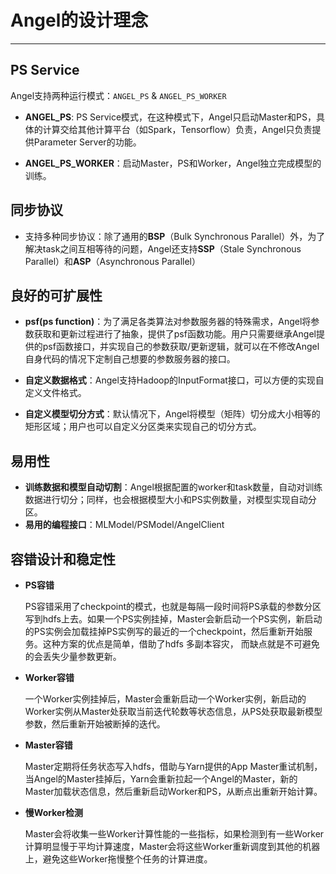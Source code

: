 # Angel的设计理念

---

## PS Service

Angel支持两种运行模式：`ANGEL_PS` & `ANGEL_PS_WORKER`

* **ANGEL_PS**: PS Service模式，在这种模式下，Angel只启动Master和PS，具体的计算交给其他计算平台（如Spark，Tensorflow）负责，Angel只负责提供Parameter Server的功能。

* **ANGEL_PS_WORKER**：启动Master，PS和Worker，Angel独立完成模型的训练。

## 同步协议

* 支持多种同步协议：除了通用的**BSP**（Bulk Synchronous Parallel）外，为了解决task之间互相等待的问题，Angel还支持**SSP**（Stale Synchronous Parallel）和**ASP**（Asynchronous Parallel）

## 良好的可扩展性

* **psf(ps function)**：为了满足各类算法对参数服务器的特殊需求，Angel将参数获取和更新过程进行了抽象，提供了psf函数功能。用户只需要继承Angel提供的psf函数接口，并实现自己的参数获取/更新逻辑，就可以在不修改Angel自身代码的情况下定制自己想要的参数服务器的接口。

* **自定义数据格式**：Angel支持Hadoop的InputFormat接口，可以方便的实现自定义文件格式。

* **自定义模型切分方式**：默认情况下，Angel将模型（矩阵）切分成大小相等的矩形区域；用户也可以自定义分区类来实现自己的切分方式。

## 易用性
* **训练数据和模型自动切割**：Angel根据配置的worker和task数量，自动对训练数据进行切分；同样，也会根据模型大小和PS实例数量，对模型实现自动分区。
* **易用的编程接口**：MLModel/PSModel/AngelClient

## 容错设计和稳定性

* **PS容错**

	PS容错采用了checkpoint的模式，也就是每隔一段时间将PS承载的参数分区写到hdfs上去。如果一个PS实例挂掉，Master会新启动一个PS实例，新启动的PS实例会加载挂掉PS实例写的最近的一个checkpoint，然后重新开始服务。这种方案的优点是简单，借助了hdfs 多副本容灾， 而缺点就是不可避免的会丢失少量参数更新。

* **Worker容错**

	一个Worker实例挂掉后，Master会重新启动一个Worker实例，新启动的Worker实例从Master处获取当前迭代轮数等状态信息，从PS处获取最新模型参数，然后重新开始被断掉的迭代。

* **Master容错**

	Master定期将任务状态写入hdfs，借助与Yarn提供的App Master重试机制，当Angel的Master挂掉后，Yarn会重新拉起一个Angel的Master，新的Master加载状态信息，然后重新启动Worker和PS，从断点出重新开始计算。

* **慢Worker检测**

	Master会将收集一些Worker计算性能的一些指标，如果检测到有一些Worker计算明显慢于平均计算速度，Master会将这些Worker重新调度到其他的机器上，避免这些Worker拖慢整个任务的计算进度。

